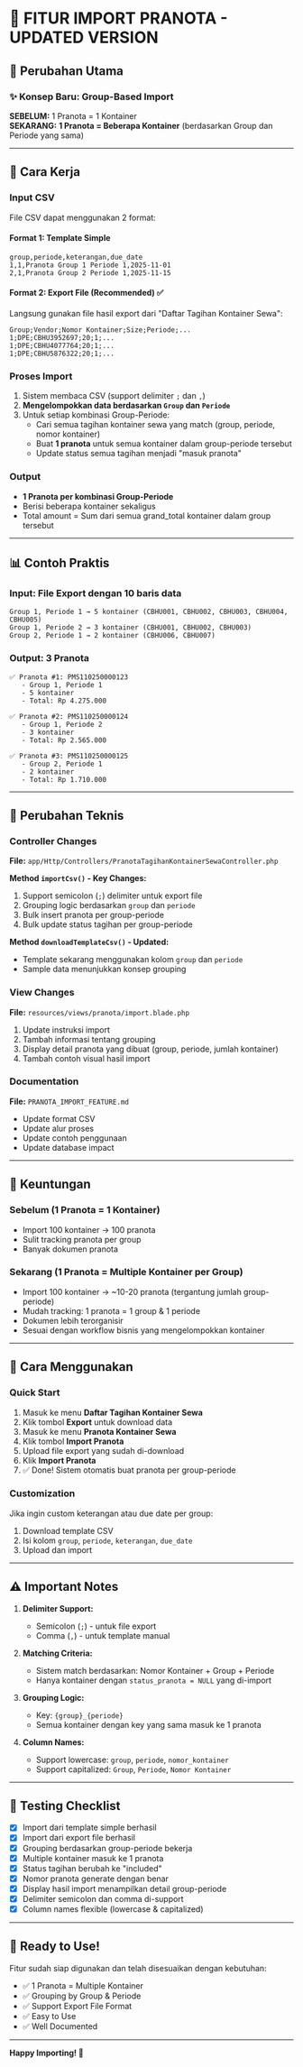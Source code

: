 # 🎉 FITUR IMPORT PRANOTA - UPDATED VERSION

## 📝 Perubahan Utama

### ✨ Konsep Baru: Group-Based Import

**SEBELUM:** 1 Pranota = 1 Kontainer  
**SEKARANG:** **1 Pranota = Beberapa Kontainer** (berdasarkan Group dan Periode yang sama)

---

## 🎯 Cara Kerja

### Input CSV

File CSV dapat menggunakan 2 format:

#### Format 1: Template Simple

```csv
group,periode,keterangan,due_date
1,1,Pranota Group 1 Periode 1,2025-11-01
2,1,Pranota Group 2 Periode 1,2025-11-15
```

#### Format 2: Export File (Recommended) ✅

Langsung gunakan file hasil export dari "Daftar Tagihan Kontainer Sewa":

```csv
Group;Vendor;Nomor Kontainer;Size;Periode;...
1;DPE;CBHU3952697;20;1;...
1;DPE;CBHU4077764;20;1;...
1;DPE;CBHU5876322;20;1;...
```

### Proses Import

1. Sistem membaca CSV (support delimiter `;` dan `,`)
2. **Mengelompokkan data berdasarkan `Group` dan `Periode`**
3. Untuk setiap kombinasi Group-Periode:
    - Cari semua tagihan kontainer sewa yang match (group, periode, nomor kontainer)
    - Buat **1 pranota** untuk semua kontainer dalam group-periode tersebut
    - Update status semua tagihan menjadi "masuk pranota"

### Output

-   **1 Pranota per kombinasi Group-Periode**
-   Berisi beberapa kontainer sekaligus
-   Total amount = Sum dari semua grand_total kontainer dalam group tersebut

---

## 📊 Contoh Praktis

### Input: File Export dengan 10 baris data

```
Group 1, Periode 1 → 5 kontainer (CBHU001, CBHU002, CBHU003, CBHU004, CBHU005)
Group 1, Periode 2 → 3 kontainer (CBHU001, CBHU002, CBHU003)
Group 2, Periode 1 → 2 kontainer (CBHU006, CBHU007)
```

### Output: 3 Pranota

```
✅ Pranota #1: PMS110250000123
   - Group 1, Periode 1
   - 5 kontainer
   - Total: Rp 4.275.000

✅ Pranota #2: PMS110250000124
   - Group 1, Periode 2
   - 3 kontainer
   - Total: Rp 2.565.000

✅ Pranota #3: PMS110250000125
   - Group 2, Periode 1
   - 2 kontainer
   - Total: Rp 1.710.000
```

---

## 🔧 Perubahan Teknis

### Controller Changes

**File:** `app/Http/Controllers/PranotaTagihanKontainerSewaController.php`

**Method `importCsv()` - Key Changes:**

1. Support semicolon (`;`) delimiter untuk export file
2. Grouping logic berdasarkan `group` dan `periode`
3. Bulk insert pranota per group-periode
4. Bulk update status tagihan per group-periode

**Method `downloadTemplateCsv()` - Updated:**

-   Template sekarang menggunakan kolom `group` dan `periode`
-   Sample data menunjukkan konsep grouping

### View Changes

**File:** `resources/views/pranota/import.blade.php`

1. Update instruksi import
2. Tambah informasi tentang grouping
3. Display detail pranota yang dibuat (group, periode, jumlah kontainer)
4. Tambah contoh visual hasil import

### Documentation

**File:** `PRANOTA_IMPORT_FEATURE.md`

-   Update format CSV
-   Update alur proses
-   Update contoh penggunaan
-   Update database impact

---

## 🎁 Keuntungan

### Sebelum (1 Pranota = 1 Kontainer)

-   Import 100 kontainer → 100 pranota
-   Sulit tracking pranota per group
-   Banyak dokumen pranota

### Sekarang (1 Pranota = Multiple Kontainer per Group)

-   Import 100 kontainer → ~10-20 pranota (tergantung jumlah group-periode)
-   Mudah tracking: 1 pranota = 1 group & 1 periode
-   Dokumen lebih terorganisir
-   Sesuai dengan workflow bisnis yang mengelompokkan kontainer

---

## 🚀 Cara Menggunakan

### Quick Start

1. Masuk ke menu **Daftar Tagihan Kontainer Sewa**
2. Klik tombol **Export** untuk download data
3. Masuk ke menu **Pranota Kontainer Sewa**
4. Klik tombol **Import Pranota**
5. Upload file export yang sudah di-download
6. Klik **Import Pranota**
7. ✅ Done! Sistem otomatis buat pranota per group-periode

### Customization

Jika ingin custom keterangan atau due date per group:

1. Download template CSV
2. Isi kolom `group`, `periode`, `keterangan`, `due_date`
3. Upload dan import

---

## ⚠️ Important Notes

1. **Delimiter Support:**

    - Semicolon (`;`) - untuk file export
    - Comma (`,`) - untuk template manual

2. **Matching Criteria:**

    - Sistem match berdasarkan: Nomor Kontainer + Group + Periode
    - Hanya kontainer dengan `status_pranota = NULL` yang di-import

3. **Grouping Logic:**

    - Key: `{group}_{periode}`
    - Semua kontainer dengan key yang sama masuk ke 1 pranota

4. **Column Names:**
    - Support lowercase: `group`, `periode`, `nomor_kontainer`
    - Support capitalized: `Group`, `Periode`, `Nomor Kontainer`

---

## 📝 Testing Checklist

-   [x] Import dari template simple berhasil
-   [x] Import dari export file berhasil
-   [x] Grouping berdasarkan group-periode bekerja
-   [x] Multiple kontainer masuk ke 1 pranota
-   [x] Status tagihan berubah ke "included"
-   [x] Nomor pranota generate dengan benar
-   [x] Display hasil import menampilkan detail group-periode
-   [x] Delimiter semicolon dan comma di-support
-   [x] Column names flexible (lowercase & capitalized)

---

## 🎊 Ready to Use!

Fitur sudah siap digunakan dan telah disesuaikan dengan kebutuhan:

-   ✅ 1 Pranota = Multiple Kontainer
-   ✅ Grouping by Group & Periode
-   ✅ Support Export File Format
-   ✅ Easy to Use
-   ✅ Well Documented

---

**Happy Importing! 🚀**
